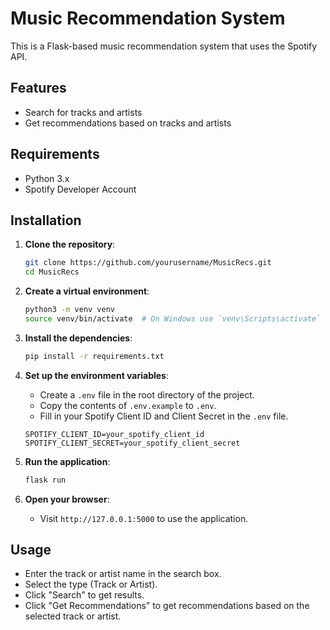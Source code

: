 # Music Recommendation System

This is a Flask-based music recommendation system that uses the Spotify API.

## Features

- Search for tracks and artists
- Get recommendations based on tracks and artists

## Requirements

- Python 3.x
- Spotify Developer Account

## Installation

1. **Clone the repository**:

   ```bash
   git clone https://github.com/yourusername/MusicRecs.git
   cd MusicRecs
   ```

2. **Create a virtual environment**:

   ```bash
   python3 -m venv venv
   source venv/bin/activate  # On Windows use `venv\Scripts\activate`
   ```

3. **Install the dependencies**:

   ```bash
   pip install -r requirements.txt
   ```

4. **Set up the environment variables**:

   - Create a `.env` file in the root directory of the project.
   - Copy the contents of `.env.example` to `.env`.
   - Fill in your Spotify Client ID and Client Secret in the `.env` file.

   ```plaintext
   SPOTIFY_CLIENT_ID=your_spotify_client_id
   SPOTIFY_CLIENT_SECRET=your_spotify_client_secret
   ```

5. **Run the application**:

   ```bash
   flask run
   ```

6. **Open your browser**:
   - Visit `http://127.0.0.1:5000` to use the application.

## Usage

- Enter the track or artist name in the search box.
- Select the type (Track or Artist).
- Click "Search" to get results.
- Click "Get Recommendations" to get recommendations based on the selected track or artist.

